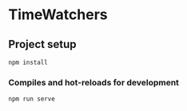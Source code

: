 # TimeWatchers

## Project setup
```
npm install
```

### Compiles and hot-reloads for development
```
npm run serve
```